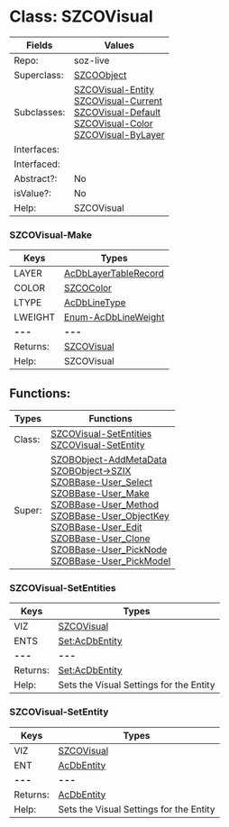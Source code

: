 
# Class:	SZCOVisual

| Fields | Values |
| --------- | --------- |
| Repo: | soz-live |
| Superclass: | [SZCOObject](SZCOObject.html) |
| Subclasses: | [SZCOVisual-Entity](SZCOVisual-Entity.html) <br> [SZCOVisual-Current](SZCOVisual-Current.html) <br> [SZCOVisual-Default](SZCOVisual-Default.html) <br> [SZCOVisual-Color](SZCOVisual-Color.html) <br> [SZCOVisual-ByLayer](SZCOVisual-ByLayer.html) |
| Interfaces: |  |
| Interfaced: |  |
| Abstract?: | No |
| isValue?: | No |
| Help: | SZCOVisual |

### SZCOVisual-Make

| Keys | Types |
| --------- | --------- |
| LAYER | [AcDbLayerTableRecord](AcDbLayerTableRecord.html) |
| COLOR | [SZCOColor](SZCOColor.html) |
| LTYPE | [AcDbLineType](AcDbLineType.html) |
| LWEIGHT | [Enum-AcDbLineWeight](Enum-AcDbLineWeight.html) |
| **---** | **---** |
| Returns: | [SZCOVisual](SZCOVisual.html) |
| Help: | SZCOVisual |


## Functions:

| Types | Functions |
| --------- | --------- |
| Class: | [SZCOVisual-SetEntities](#SZCOVisual-SetEntities) <br> [SZCOVisual-SetEntity](#SZCOVisual-SetEntity) |
| Super: | [SZOBObject-AddMetaData](SZOBObject.html) <br> [SZOBObject->SZIX](SZOBObject.html) <br> [SZOBBase-User_Select](SZOBBase.html) <br> [SZOBBase-User_Make](SZOBBase.html) <br> [SZOBBase-User_Method](SZOBBase.html) <br> [SZOBBase-User_ObjectKey](SZOBBase.html) <br> [SZOBBase-User_Edit](SZOBBase.html) <br> [SZOBBase-User_Clone](SZOBBase.html) <br> [SZOBBase-User_PickNode](SZOBBase.html) <br> [SZOBBase-User_PickModel](SZOBBase.html) |


### SZCOVisual-SetEntities

| Keys | Types |
| --------- | --------- |
| VIZ | [SZCOVisual](SZCOVisual.html) |
| ENTS | [Set:AcDbEntity](AcDbEntity.html) |
| **---** | **---** |
| Returns: | [Set:AcDbEntity](AcDbEntity.html) |
| Help: | Sets the Visual Settings for the Entity |

### SZCOVisual-SetEntity

| Keys | Types |
| --------- | --------- |
| VIZ | [SZCOVisual](SZCOVisual.html) |
| ENT | [AcDbEntity](AcDbEntity.html) |
| **---** | **---** |
| Returns: | [AcDbEntity](AcDbEntity.html) |
| Help: | Sets the Visual Settings for the Entity |

